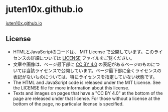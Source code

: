 # juten10x.github.io
[juten10x.github.io](https://juten10x.github.io)

## License
* HTMLとJavaScriptのコードは、 MIT License で公開しています。このライセンスの詳細については [LICENSE](LICENSE) ファイルをご覧ください。
* 文章や画像は、ページ最下部に [CC BY 4.0](https://creativecommons.org/licenses/by/4.0/) の表記があるページのものについては当該ライセンスで公開しています。ページ最下部に全くライセンスの表記がないものについては、特にライセンスを指定していない状態です。
* The HTML and JavaScript code is released under the MIT License. See the LICENSE file for more information about this license.
* Texts and images on pages that have a "CC BY 4.0" at the bottom of the page are released under that license. For those without a license at the bottom of the page, no particular license is specified.

